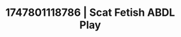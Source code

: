---
categories:
- Simple sex
- Dark fantasy erotica
- Ethereal kink
- Erotic dreamscape
- Ethical porn
image: /assets/images/1747801118786.jpg
layout: post
seo:
  description: Featured content with premium ABDL Play, Scat Fetish. HD images available.
  keywords: ABDL Play, Scat Fetish
  og_image: /assets/images/1747801118786.jpg
  schema_type: VisualArtwork
tags:
- ABDL Play
- Scat Fetish
- '#1747801118786'
title: 1747801118786 | Scat Fetish ABDL Play
---